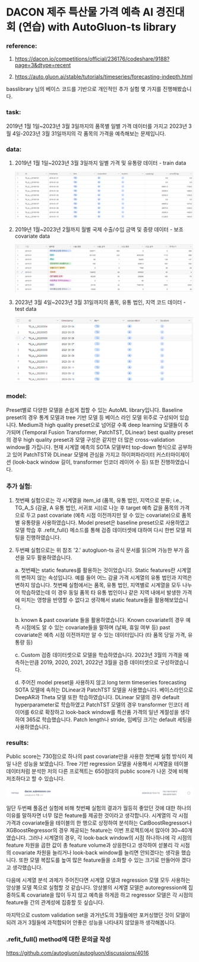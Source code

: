 # DACON 제주 특산물  가격 예측 AI 경진대회 (연습) with AutoGluon-ts library

### reference:

1. https://dacon.io/competitions/official/236176/codeshare/9188?page=3&dtype=recent

2. https://auto.gluon.ai/stable/tutorials/timeseries/forecasting-indepth.html

basslibrary 님의 베이스 코드를 기반으로 개인적인 추가 실험 몇 가지를 진행해봤습니다.

### task:

2019년 1월 1일~2023년 3월 3일까지의 품목별 일별 가격 데이터를 가지고 2023년 3월 4일-2023년 3월 31일까지의 각 품목의 가격을 예측해보는 문제입니다.

### data:

1. 2019년 1월 1일~2023년 3월 3일까지 일별 가격 및 유통량 데이터 - train data
   
   ![train_data.png](https://github.com/wschung1113/jeju_specialty/blob/main/images/train_data.png)

2. 2019년 1월~2023년 2월까지 월별 국제 수출/수입 금액 및 중량 데이터 - 보조 covariate data

   ![international_trade.png](https://github.com/wschung1113/jeju_specialty/blob/main/images/international_trade.png)

3. 2023년 3월 4일~2023년 3월 31일까지의 품목, 유통 법인, 지역 코드 데이터 - test data

   ![test_data.png](https://github.com/wschung1113/jeju_specialty/blob/main/images/test_data.png)


### model:

Preset별로 다양한 모델을 손쉽게 접할 수 있는 AutoML library입니다. Baseline preset의 경우 통계 모델과 tree 기반 모델 등 베이스 라인 모델 위주로 구성되어 있습니다. Medium과 high quality preset으로 넘어갈 수록 deep learning 모델들이 추가되며 (Temporal Fusion Transformer, PatchTST, DLinear) best quality preset의 경우 high quality preset과 모델 구성은 같지만 더 많은 cross-validation window를 가집니다. 현재 시계열 예측의 SOTA 모델부터 top-down 형식으로 공부하고 있어 PatchTST와 DLinear 모델에 관심을 가지고 하이퍼파라미터 커스터마이제이션 (look-back window 길이, transformer 인코더 레이어 수 등) 또한 진행하였습니다.

### 추가 실험:

1. 첫번째 실험으로는 각 시계열을 item_id (품목, 유통 법인, 지역으로 분류; i.e., TG_A_S (감귤, A 유통 법인, 서귀포 시))로 나눈 후 target 예측 값을 품목의 가격으로 두고 past covariate (예측 시점 이전까지만 알 수 있는 covariate)으로 품목별 유통량을 사용하였습니다. Model preset은 baseline preset으로 사용하였고 모델 학습 후 .refit_full() 메소드를 통해 검증 데이터셋에 대하여 다시 한번 모델 피팅을 진행하였습니다.

2. 두번째 실험으로는 위 참조 '2.' autogluon-ts 공식 문서를 읽으며 가능한 부가 옵션을 모두 활용하였습니다. 

   a. 첫번째는 static features를 활용하는 것이었습니다. Static features란 시계열의 변하지 않는 속성입니다. 예를 들어 어느 감귤 가격 시계열의 유통 법인과 지역은 변하지 않습니다. 첫번째 실험에서는 품목, 유통 법인, 지역별로 시계열을 모두 나누어 학습하였는데 이 경우 동일 품목 타 유통 법인이나 같은 지역 내에서 발생한 가격에 미치는 영향을 반영할 수 없다고 생각해서 static feature들을 활용해보았습니다.

   b. known & past covariate 들을 활용하였습니다. Known covariate의 경우 예측 시점에도 알 수 있는 covariate들을 말하며 (날짜, 휴일 여부 등) past covariate은 예측 시점 이전까지만 알 수 있는 데이터입니다 (타 품목 당일 가격, 유통량 등)

   c. Custom 검증 데이터셋으로 모델을 학습하였습니다. 2023년 3월의 가격을 예측하는만큼 2019, 2020, 2021, 2022년 3월을 검증 데이터셋으로 구성하였습니다.

   d. 주어진 model preset을 사용하지 않고 long term timeseries forecasting SOTA 모델에 속하는 DLinear과 PatchTST 모델을 사용했습니다. 베이스라인으로 DeepAR과 Theta 모델 또한 학습하였습니다. DLinear 모델의 경우 default hyperparameter로 학습하였고 PatchTST 모델의 경우 transformer 인코더 레이어를 6으로 확장하고 look-back window를 특산품 가격의 일년 계절성을 생각하여 365로 학습했습니다. Patch length나 stride, 임베딩 크기는 default 세팅을 사용하였습니다.

### results:

Public score는 730점으로 하나의 past covariate만을 사용한 첫번째 실험 방식이 제일 나은 성능을 보였습니다. Tree 기반 regression 모델을 사용해서 시계열을 테이블 데이터처럼 분석한 저의 다른 프로젝트는 650점대의 public score가 나온 것에 비해 저조하다고 할 수 있습니다.

![submission_autogluon_ts.png](https://github.com/wschung1113/jeju_specialty_autogluon_ts/blob/main/submission_autogluon_ts.png)

일단 두번째 풀옵션 실험에 비해 첫번째 실험의 결과가 월등히 좋았던 것에 대한 하나의 이유를 말하자면 너무 많은 feature를 제공한 것이라고 생각합니다. 시계열의 각 시점 가격과 covariate들을 테이블의 한 행으로 상정하여 분석하는 CatBoostRegressor나 XGBoostRegressor의 경우 제공되는 feature는 이번 프로젝트에서 많아야 30~40개였습니다. 그러나 시계열의 경우, 각 look-back window의 시점 하나하나에 각 시점의 feature 차원을 곱한 값이 총 feature volume과 상응한다고 생각하여 섣불리 각 시점의 covariate 차원을 늘리거나 look-back window를 늘리면 안되겠다는 생각을 했습니다. 또한 모델 복잡도를 높여 많은 feature들을 소화할 수 있는 크기로 만들어야 겠다고 생각했습니다.

다음에 시계열 분석 과제가 주어진다면 시계열 모델과 regression 모델 모두 사용하는 앙상블 모델 쪽으로 실험할 것 같습니다. 앙상블의 시계열 모델은 autoregression에 집중하도록 covariate을 많이 두지 않고 예측을 하게끔 하고 regressor 모델은 각 시점의 feature들 간의 관계성에 집중할 듯 싶습니다.

마지막으로 custom validation set을 과거년도의 3월들에만 포커싱했던 것이 모델이 되려 과거 3월들에 과적합되어 안좋은 성능을 나타내지 않았을까 생각해봅니다.

### .refit_full() method에 대한 문의글 작성

https://github.com/autogluon/autogluon/discussions/4016
